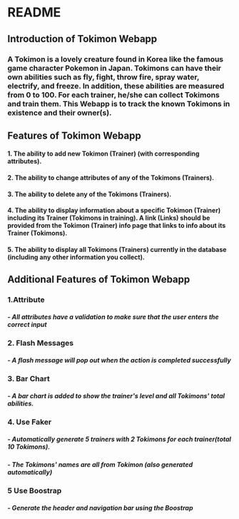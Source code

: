# README

## Introduction of Tokimon Webapp
### A Tokimon is a lovely creature found in Korea like the famous game character Pokemon in Japan. Tokimons can have their own abilities such as fly, fight, throw fire, spray water, electrify, and freeze. In addition, these abilities are measured from 0 to 100. For each trainer, he/she can collect Tokimons and train them. This Webapp is to track the known Tokimons in existence and their owner(s).  

## Features of Tokimon Webapp
#### 1. The ability to add new Tokimon (Trainer) (with corresponding attributes). 
#### 2. The ability to change attributes of any of the Tokimons (Trainers). 
#### 3. The ability to delete any of the Tokimons (Trainers). 
#### 4. The ability to display information about a specific Tokimon (Trainer) including its Trainer (Tokimons in training). A link (Links) should be provided from the Tokimon (Trainer) info page that links to info about its Trainer (Tokimons). 
#### 5. The ability to display all Tokimons (Trainers) currently in the database (including any other information you collect). 

## Additional Features of Tokimon Webapp
### 1.Attribute
##### - All attributes have a validation to make sure that the user enters the correct input

### 2. Flash Messages
##### - A flash message will pop out when the action is completed successfully

### 3. Bar Chart
##### - A bar chart is added to show the trainer's level and all Tokimons' total abilities.

### 4. Use Faker
##### - Automatically generate 5 trainers with 2 Tokimons for each trainer(total 10 Tokimons).
##### - The Tokimons' names are all from Tokimon (also generated automatically)

### 5 Use Boostrap
##### - Generate the header and navigation bar using the Boostrap
